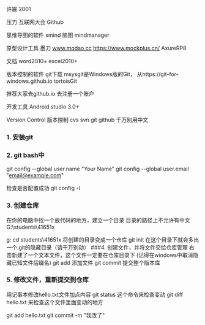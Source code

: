 许震
2001

压力
互联网大会
Github


思维导图的软件 
 xmind
 脑图
 mindmanager

原型设计工具
 墨刀 www.modao.cc
 https://www.mockplus.cn/
 AxureRP8

文档
 word2010+
 excel2010+

版本控制的软件
git下载
msysgit是Windows版的Git，
从https://git-for-windows.github.io
tortoisGit

推荐大家去github.io 去注册一个账户

开发工具
 Android studio 3.0+

 Version Control 版本控制
 cvs svn 
 git
 github
 千万别用中文
### 1. 安装git

### 2. git bash中
 git config --global user.name "Your Name"
 git config --global user.email "email@example.com"

 检查是否配置成功
 git config -l

### 3. 创建仓库
 在你的电脑中找一个放代码的地方，建立一个目录
 目录的路径上不允许有中文
 G:\students\41651x
 
 g:
 cd students\41651x
 将创建的目录变成一个仓库
 git init
 在这个目录下就会多出一个.git的隐藏目录（请千万别动）
###4. 创建文件，并将文件交给仓库管理
 右击新建了一个文本文件，这个文件一定要在仓库目录下
 (记得在windows中取消隐藏已知文件后缀名)
 git add 添加文件
 git commit 提交整个版本库
### 5. 修改文件，重新提交到仓库
 用记事本修改hello.txt文件加点内容
 git status 这个命令来检查变动
 git diff hello.txt 来检查这个文件里面变动的地方

 git add hello.txt
 git commit -m "我改了"

